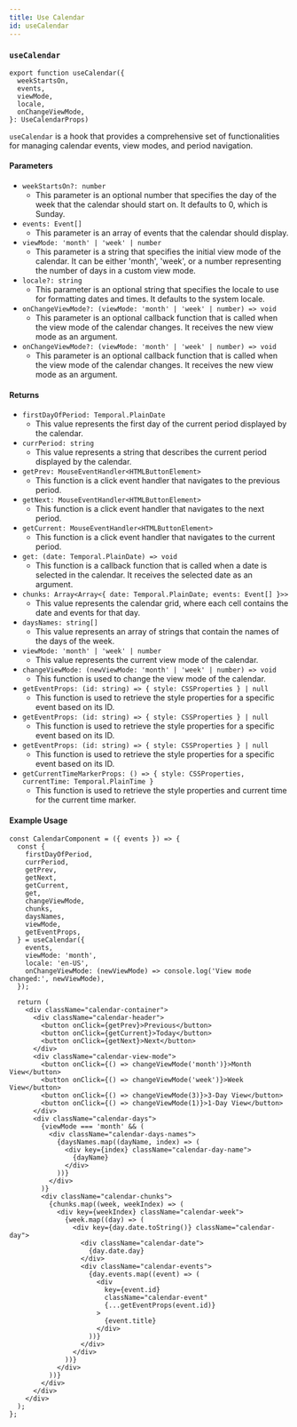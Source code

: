 ```yaml
---
title: Use Calendar
id: useCalendar
---
```


### `useCalendar`

```tsx
export function useCalendar({
  weekStartsOn,
  events,
  viewMode,
  locale,
  onChangeViewMode,
}: UseCalendarProps)
```

`useCalendar` is a hook that provides a comprehensive set of functionalities for managing calendar events, view modes, and period navigation.


#### Parameters

- `weekStartsOn?: number`
  - This parameter is an optional number that specifies the day of the week that the calendar should start on. It defaults to 0, which is Sunday.
- `events: Event[]`
  - This parameter is an array of events that the calendar should display.
- `viewMode: 'month' | 'week' | number`
  - This parameter is a string that specifies the initial view mode of the calendar. It can be either 'month', 'week', or a number representing the number of days in a custom view mode.
- `locale?: string`
  - This parameter is an optional string that specifies the locale to use for formatting dates and times. It defaults to the system locale.
- `onChangeViewMode?: (viewMode: 'month' | 'week' | number) => void`
  - This parameter is an optional callback function that is called when the view mode of the calendar changes. It receives the new view mode as an argument.
- `onChangeViewMode?: (viewMode: 'month' | 'week' | number) => void`
  - This parameter is an optional callback function that is called when the view mode of the calendar changes. It receives the new view mode as an argument.


#### Returns

- `firstDayOfPeriod: Temporal.PlainDate`
  - This value represents the first day of the current period displayed by the calendar.
- `currPeriod: string`
  - This value represents a string that describes the current period displayed by the calendar.
- `getPrev: MouseEventHandler<HTMLButtonElement>`
  - This function is a click event handler that navigates to the previous period.
- `getNext: MouseEventHandler<HTMLButtonElement>`
  - This function is a click event handler that navigates to the next period.
- `getCurrent: MouseEventHandler<HTMLButtonElement>`
  - This function is a click event handler that navigates to the current period.
- `get: (date: Temporal.PlainDate) => void`
  - This function is a callback function that is called when a date is selected in the calendar. It receives the selected date as an argument.
- `chunks: Array<Array<{ date: Temporal.PlainDate; events: Event[] }>>`
  - This value represents the calendar grid, where each cell contains the date and events for that day.
- `daysNames: string[]`
  - This value represents an array of strings that contain the names of the days of the week.
- `viewMode: 'month' | 'week' | number`
  - This value represents the current view mode of the calendar.
- `changeViewMode: (newViewMode: 'month' | 'week' | number) => void`
  - This function is used to change the view mode of the calendar.
- `getEventProps: (id: string) => { style: CSSProperties } | null`
  - This function is used to retrieve the style properties for a specific event based on its ID.
- `getEventProps: (id: string) => { style: CSSProperties } | null`
  - This function is used to retrieve the style properties for a specific event based on its ID.
- `getEventProps: (id: string) => { style: CSSProperties } | null`
  - This function is used to retrieve the style properties for a specific event based on its ID.
- `getCurrentTimeMarkerProps: () => { style: CSSProperties, currentTime: Temporal.PlainTime }`
  - This function is used to retrieve the style properties and current time for the current time marker.


#### Example Usage

```tsx
const CalendarComponent = ({ events }) => {
  const {
    firstDayOfPeriod,
    currPeriod,
    getPrev,
    getNext,
    getCurrent,
    get,
    changeViewMode,
    chunks,
    daysNames,
    viewMode,
    getEventProps,
  } = useCalendar({
    events,
    viewMode: 'month',
    locale: 'en-US',
    onChangeViewMode: (newViewMode) => console.log('View mode changed:', newViewMode),
  });

  return (
    <div className="calendar-container">
      <div className="calendar-header">
        <button onClick={getPrev}>Previous</button>
        <button onClick={getCurrent}>Today</button>
        <button onClick={getNext}>Next</button>
      </div>
      <div className="calendar-view-mode">
        <button onClick={() => changeViewMode('month')}>Month View</button>
        <button onClick={() => changeViewMode('week')}>Week View</button>
        <button onClick={() => changeViewMode(3)}>3-Day View</button>
        <button onClick={() => changeViewMode(1)}>1-Day View</button>
      </div>
      <div className="calendar-days">
        {viewMode === 'month' && (
          <div className="calendar-days-names">
            {daysNames.map((dayName, index) => (
              <div key={index} className="calendar-day-name">
                {dayName}
              </div>
            ))}
          </div>
        )}
        <div className="calendar-chunks">
          {chunks.map((week, weekIndex) => (
            <div key={weekIndex} className="calendar-week">
              {week.map((day) => (
                <div key={day.date.toString()} className="calendar-day">
                  <div className="calendar-date">
                    {day.date.day}
                  </div>
                  <div className="calendar-events">
                    {day.events.map((event) => (
                      <div
                        key={event.id}
                        className="calendar-event"
                        {...getEventProps(event.id)}
                      >
                        {event.title}
                      </div>
                    ))}
                  </div>
                </div>
              ))}
            </div>
          ))}
        </div>
      </div>
    </div>
  );
};
```